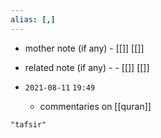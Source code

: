 ```yaml
---
alias: [,]
---
```

- mother note (if any)
		- [[]] [[]]
- related note (if any) -
		- [[]] [[]]


- `2021-08-11`  `19:49`
	- commentaries on [[quran]]

```query
"tafsir"
```

